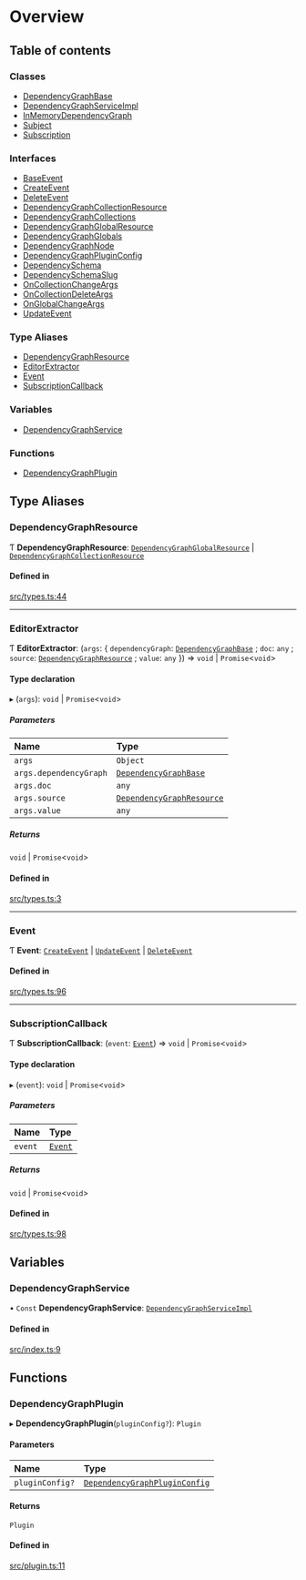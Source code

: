 # Overview

## Table of contents

### Classes

- [DependencyGraphBase](classes/DependencyGraphBase.md)
- [DependencyGraphServiceImpl](classes/DependencyGraphServiceImpl.md)
- [InMemoryDependencyGraph](classes/InMemoryDependencyGraph.md)
- [Subject](classes/Subject.md)
- [Subscription](classes/Subscription.md)

### Interfaces

- [BaseEvent](interfaces/BaseEvent.md)
- [CreateEvent](interfaces/CreateEvent.md)
- [DeleteEvent](interfaces/DeleteEvent.md)
- [DependencyGraphCollectionResource](interfaces/DependencyGraphCollectionResource.md)
- [DependencyGraphCollections](interfaces/DependencyGraphCollections.md)
- [DependencyGraphGlobalResource](interfaces/DependencyGraphGlobalResource.md)
- [DependencyGraphGlobals](interfaces/DependencyGraphGlobals.md)
- [DependencyGraphNode](interfaces/DependencyGraphNode.md)
- [DependencyGraphPluginConfig](interfaces/DependencyGraphPluginConfig.md)
- [DependencySchema](interfaces/DependencySchema.md)
- [DependencySchemaSlug](interfaces/DependencySchemaSlug.md)
- [OnCollectionChangeArgs](interfaces/OnCollectionChangeArgs.md)
- [OnCollectionDeleteArgs](interfaces/OnCollectionDeleteArgs.md)
- [OnGlobalChangeArgs](interfaces/OnGlobalChangeArgs.md)
- [UpdateEvent](interfaces/UpdateEvent.md)

### Type Aliases

- [DependencyGraphResource](overview.md#dependencygraphresource)
- [EditorExtractor](overview.md#editorextractor)
- [Event](overview.md#event)
- [SubscriptionCallback](overview.md#subscriptioncallback)

### Variables

- [DependencyGraphService](overview.md#dependencygraphservice)

### Functions

- [DependencyGraphPlugin](overview.md#dependencygraphplugin)

## Type Aliases

### DependencyGraphResource

Ƭ **DependencyGraphResource**: [`DependencyGraphGlobalResource`](interfaces/DependencyGraphGlobalResource.md) \| [`DependencyGraphCollectionResource`](interfaces/DependencyGraphCollectionResource.md)

#### Defined in

[src/types.ts:44](https://github.com/GeorgeHulpoi/payload-dependencies-graph/blob/e996cfd/src/types.ts#L44)

___

### EditorExtractor

Ƭ **EditorExtractor**: (`args`: { `dependencyGraph`: [`DependencyGraphBase`](classes/DependencyGraphBase.md) ; `doc`: `any` ; `source`: [`DependencyGraphResource`](overview.md#dependencygraphresource) ; `value`: `any`  }) => `void` \| `Promise`<`void`\>

#### Type declaration

▸ (`args`): `void` \| `Promise`<`void`\>

##### Parameters

| Name | Type |
| :------ | :------ |
| `args` | `Object` |
| `args.dependencyGraph` | [`DependencyGraphBase`](classes/DependencyGraphBase.md) |
| `args.doc` | `any` |
| `args.source` | [`DependencyGraphResource`](overview.md#dependencygraphresource) |
| `args.value` | `any` |

##### Returns

`void` \| `Promise`<`void`\>

#### Defined in

[src/types.ts:3](https://github.com/GeorgeHulpoi/payload-dependencies-graph/blob/e996cfd/src/types.ts#L3)

___

### Event

Ƭ **Event**: [`CreateEvent`](interfaces/CreateEvent.md) \| [`UpdateEvent`](interfaces/UpdateEvent.md) \| [`DeleteEvent`](interfaces/DeleteEvent.md)

#### Defined in

[src/types.ts:96](https://github.com/GeorgeHulpoi/payload-dependencies-graph/blob/e996cfd/src/types.ts#L96)

___

### SubscriptionCallback

Ƭ **SubscriptionCallback**: (`event`: [`Event`](overview.md#event)) => `void` \| `Promise`<`void`\>

#### Type declaration

▸ (`event`): `void` \| `Promise`<`void`\>

##### Parameters

| Name | Type |
| :------ | :------ |
| `event` | [`Event`](overview.md#event) |

##### Returns

`void` \| `Promise`<`void`\>

#### Defined in

[src/types.ts:98](https://github.com/GeorgeHulpoi/payload-dependencies-graph/blob/e996cfd/src/types.ts#L98)

## Variables

### DependencyGraphService

• `Const` **DependencyGraphService**: [`DependencyGraphServiceImpl`](classes/DependencyGraphServiceImpl.md)

#### Defined in

[src/index.ts:9](https://github.com/GeorgeHulpoi/payload-dependencies-graph/blob/e996cfd/src/index.ts#L9)

## Functions

### DependencyGraphPlugin

▸ **DependencyGraphPlugin**(`pluginConfig?`): `Plugin`

#### Parameters

| Name | Type |
| :------ | :------ |
| `pluginConfig?` | [`DependencyGraphPluginConfig`](interfaces/DependencyGraphPluginConfig.md) |

#### Returns

`Plugin`

#### Defined in

[src/plugin.ts:11](https://github.com/GeorgeHulpoi/payload-dependencies-graph/blob/e996cfd/src/plugin.ts#L11)
